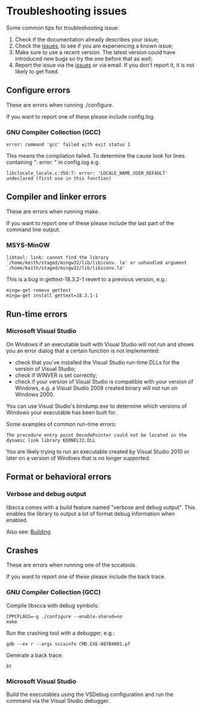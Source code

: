 # Troubleshooting issues
Some common tips for troubleshooting issue:

1. Check if the documentation already describes your issue;
2. Check the [issues](https://github.com/libyal/libscca/issues), to see if you are experiencing a known issue;
3. Make sure to use a recent version. The latest version could have introduced new bugs so try the one before that as well;
4. Report the issue via the [issues](https://github.com/libyal/libscca/issues) or via email. If you don't report it, it is not likely to get fixed.

## Configure errors
These are errors when running ./configure.

If you want to report one of these please include config.log.

### GNU Compiler Collection (GCC)
```
error: command 'gcc' failed with exit status 1
```

This means the compilation failed. To determine the cause look for lines containing ": error: " in config.log e.g.
```
libclocale_locale.c:358:7: error: 'LOCALE_NAME_USER_DEFAULT' undeclared (first use in this function)
```

## Compiler and linker errors
These are errors when running make.

If you want to report one of these please include the last part of the command line output.

### MSYS-MinGW
```
libtool: link: cannot find the library `/home/keith/staged/mingw32/lib/libiconv. la' or unhandled argument `/home/keith/staged/mingw32/lib/libiconv.la'
```

This is a bug in gettext-18.3.2-1 revert to a previous version, e.g.:
```
mingw-get remove gettext
mingw-get install gettext=18.3.1-1
```

## Run-time errors
### Microsoft Visual Studio
On Windows if an executable built with Visual Studio will not run and shows you an error dialog that a certain function is not implemented:
* check that you've installed the Visual Studio run-time DLLs for the version of Visual Studio;
* check if WINVER is set correctly;
* check if your version of Visual Studio is compatible with your version of Windows, e.g. a Visual Studio 2008 created binary will not run on Windows 2000.

You can use Visual Studio's bindump.exe to determine which versions of Windows your executable has been built for.

Some examples of common run-time errors:
```
The procedure entry point DecodePointer could not be located in the dynamic link library KERNEL32.DLL
```

You are likely trying to run an executable created by Visual Studio 2010 or later on a version of Windows that is no longer supported. 

## Format or behavioral errors
### Verbose and debug output
libscca comes with a build feature named "verbose and debug output".
This enables the library to output a lot of format debug information when enabled.

Also see: [Building](https://github.com/libyal/libscca/wiki/Building)

## Crashes
These are errors when running one of the sccatools.

If you want to report one of these please include the back trace.

### GNU Compiler Collection (GCC)
Compile libscca with debug symbols:
```
CPPCFLAGS=-g ./configure --enable-shared=no
make
```

Run the crashing tool with a debugger, e.g.:
```
gdb --ex r --args sccainfo CMD.EXE-087B4001.pf
```

Generate a back trace:
```
bt
```

### Microsoft Visual Studio
Build the executables using the VSDebug configuration and run the command via the Visual Studio debugger.

